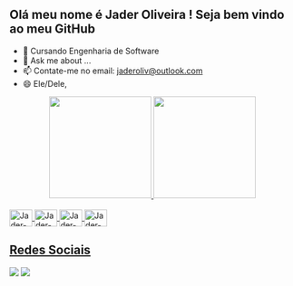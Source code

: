 ## Olá meu nome é Jader Oliveira ! Seja bem vindo ao meu GitHub


- 🌱 Cursando Engenharia de Software
- 💬 Ask me about ...
- 📫 Contate-me no email: jaderoliv@outlook.com
- 😄 Ele/Dele,

<div align="center">
  <a href="https://github.com/olivjader">
  <img height="180em" src="https://github-readme-stats.vercel.app/api?username=olivjader&show_icons=&theme=dark&include_all_commits=true&count_private=true"/>
  <img height="180em" src="https://github-readme-stats.vercel.app/api/top-langs/?username=olivjader&layout=compact&langs_count=7&theme=dark"/>
</div>
<div style="display: inline_block"><br>
  
<img align="center" alt="Jader-Arduino" height="30" width="40" src="https://cdn.jsdelivr.net/gh/devicons/devicon/icons/arduino/arduino-original.svg" />
<img align="center" alt="Jader-C++" height="30" width="40" src="https://cdn.jsdelivr.net/gh/devicons/devicon/icons/cplusplus/cplusplus-line.svg" />
<img align="center" alt="Jader-HTML5" height="30" width="40" src="https://cdn.jsdelivr.net/gh/devicons/devicon/icons/html5/html5-original-wordmark.svg" />
<img align="center" alt="Jader-mysql" height="30" width="40" <img src="https://cdn.jsdelivr.net/gh/devicons/devicon/icons/mysql/mysql-original.svg" />
  
  ## Redes Sociais
 
<div> 

<a href="https://instagram.com/olivjader" target="_blank"><img src="https://img.shields.io/badge/-Instagram-%23E4405F?style=for-the-badge&logo=instagram&logoColor=white" target="_blank"></a>
<a href="https://www.linkedin.com/in/jader-oliveira-76a063173" target="_blank"><img src="https://img.shields.io/badge/-LinkedIn-%230077B5?style=for-the-badge&logo=linkedin&logoColor=white" target="_blank"></a> 
 
 
</div>
  
  
